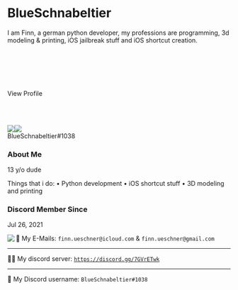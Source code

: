# BlueSchnabeltier
I am Finn, a german python developer, my professions are programming, 3d modeling & printing, iOS jailbreak stuff and iOS shortcut creation.

<div class="userPopoutInner-nv9Y92 userProfileInner-1ngKnf userProfileInnerThemedNonPremium-2AJg-H"><svg class="bannerSVGWrapper-2CLfzN" viewBox="0 0 340 60" style="min-width: 340px; min-height: 60px;"><mask id="uid_93"><rect fill="white" x="0" y="0" width="100%" height="100%"></rect><circle fill="black" cx="62" cy="56" r="46"></circle></mask><foreignObject x="0" y="0" width="100%" height="100%" overflow="visible" mask="url(#uid_93)"><div class="banner-1YaD3N popoutBanner-3cqRD9" style="background-color: rgb(82, 17, 162);"></div></foreignObject></svg><div class="clickable-GKg4Qy avatarWrapperNormal-ahVUaC avatarWrapper-eenWra avatarPositionNormal-2jWoC2" role="button" tabindex="0"><div class="avatarHoverTarget-1zzfRL"></div><svg width="80" height="80" class="svg-lIB-lq avatarHint-k7pYop" viewBox="0 0 80 80"><foreignObject x="0" y="0" width="80" height="80" overflow="visible" mask="url(#svg-mask-avatar-status-round-80)"><div class="avatarHintInner-2HUAWj">View Profile</div></foreignObject></svg></div><div class="profileBadges-2pItdR containerWithContent-2Yws8V container-1gYwHN" aria-label="User Badges" role="group"><a class="anchor-1X4H4q anchorUnderlineOnHover-wiZFZ_" aria-label="HypeSquad (Bravery)" href="https://discord.com/settings/hypesquad-online" rel="noreferrer noopener" target="_blank" role="button" tabindex="0"><img alt=" " aria-hidden="true" src="https://cdn.discordapp.com/badge-icons/8a88d63823d8a71cd5e390baa45efa02.png" class="profileBadge22-3GAYRy profileBadge-12r2Nm desaturate-_Twf3u"></a><a class="anchor-1X4H4q anchorUnderlineOnHover-wiZFZ_" aria-label="Aktiver Entwickler" href="https://support-dev.discord.com/hc/en-us/articles/10113997751447?ref=badge" rel="noreferrer noopener" target="_blank" role="button" tabindex="0"><img alt=" " aria-hidden="true" src="https://cdn.discordapp.com/badge-icons/6bdc42827a38498929a4920da12695d9.png" class="profileBadge22-3GAYRy profileBadge-12r2Nm desaturate-_Twf3u"></a></div><div class="userPopoutOverlayBackground-3A0Pcz overlayBackground-2aa7wt"><div class="section-28YDOf usernameSection-3FppkT"><div class="copiableNameTag-3tf-II"><div class="clickTarget-2uXro4" aria-label="Click to copy username" role="button" tabindex="0"><div class="copiableField-2DYmf7 copiableWrapper-2IFENG"><div class="childWrapper-2wlp_S"><div class="userText-1_v2Cq"><div class="userTagNoNickname-h9Bh88 userTag-3A4Fw4 nameTag-H6kSJ0"><span class="username-3JLfHz userTagUsernameNoNickname-2lKUnI userTagUsernameBase-267ALn">BlueSchnabeltier</span><span class="userTagDiscriminatorNoNickname-3dioAe discrimBase-v65kTs">#1038</span></div></div></div></div></div></div></div><div class="divider-2dDziJ divider-1QVlfF"></div><div class="scroller-15bIdk thin-RnSY0a scrollerBase-1Pkza4" dir="ltr" style="overflow: hidden scroll; padding-right: 4px;"><div class="section-28YDOf"><h3 class="defaultColor-1EVLSt eyebrow-1Shfyi defaultColor-1GKx81 title-3CjiSS" data-text-variant="eyebrow">About Me</h3><div class="markup-eYLPri"><div class="defaultColor-1EVLSt lineClamp2Plus-2SCQmH text-sm-normal-AEQz4v" data-text-variant="text-sm/normal" style="-webkit-line-clamp: 6;">13 y/o dude

Things that i do:
• Python development
• iOS shortcut stuff
• 3D modeling and printing</div></div></div><div class="section-28YDOf"><h3 class="defaultColor-1EVLSt eyebrow-1Shfyi defaultColor-1GKx81 title-3CjiSS" data-text-variant="eyebrow">Discord Member Since</h3><div class="memberSinceContainer-2CBD23"><div class="defaultColor-1EVLSt text-sm-normal-AEQz4v body-N0onUF" data-text-variant="text-sm/normal">Jul 26, 2021</div></div></div><div class="section-28YDOf"></div><div aria-hidden="true" style="position: absolute; pointer-events: none; min-height: 0px; min-width: 1px; flex: 0 0 auto; height: 0px;"></div></div><div class="divider-2dDziJ divider-on9OTV"></div><div class="menu-2TXYjN flexible-3B4jwn menu-2-eHMB" role="menu" id="account" tabindex="-1" aria-label="Set Status"><div class="scroller-nxCRu_ none-1rXy4P scrollerBase-1Pkza4" dir="ltr" style="overflow: hidden scroll; padding-right: 8px;"></div></div></div></div>

<img align="left" src="https://github-readme-stats.vercel.app/api?username=BlueSchnabeltier&theme=radical" style="float: left;"/>
<p align="right"></p>

📧 My E-Mails: `finn.ueschner@icloud.com` & `finn.ueschner@gmail.com`

---

👨‍💻 My discord server: [`https://discord.gg/7GVrETwk`](https://discord.gg/7GVrETwk)

---

💬 My Discord username: `BlueSchnabeltier#1038`

